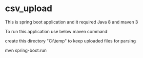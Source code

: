 # csv_upload

This is spring boot application and it required Java 8 and maven 3

To run this application use below maven command

create this directory "C:\temp" to keep uploaded files for parsing

mvn spring-boot:run